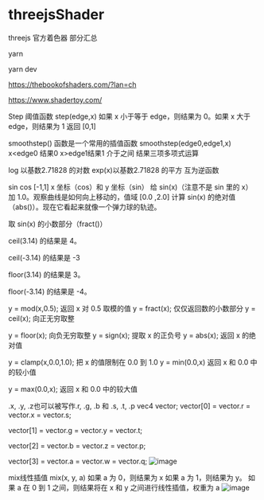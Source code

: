 # threejsShader
threejs 官方着色器 部分汇总

yarn

yarn dev


https://thebookofshaders.com/?lan=ch



https://www.shadertoy.com/

Step 阈值函数 step(edge,x)  如果 x 小于等于 edge，则结果为 0。如果 x 大于 edge，则结果为 1  返回 [0,1]


smoothstep() 函数是一个常用的插值函数 smoothstep(edge0,edge1,x)  x<edge0 结果0 x>edge1结果1 介于之间 结果三项多项式运算

log 以基数2.71828 的对数   exp(x)以基数2.71828 的平方 互为逆函数

sin cos [-1,1]  x 坐标（cos）和 y 坐标（sin）      给 sin(x)（注意不是 sin 里的 x）加 1.0。观察曲线是如何向上移动的，值域 [0.0 ,2.0]   计算 sin(x) 的绝对值（abs()）。现在它看起来就像一个弹力球的轨迹。

取 sin(x) 的小数部分（fract()）

ceil(3.14) 的结果是 4。

ceil(-3.14) 的结果是 -3

floor(3.14) 的结果是 3。

floor(-3.14) 的结果是 -4。

y = mod(x,0.5);  返回 x 对 0.5 取模的值            y = fract(x); 仅仅返回数的小数部分    y = ceil(x); 向正无穷取整

y = floor(x); 向负无穷取整                         y = sign(x);  提取 x 的正负号         y = abs(x); 返回 x 的绝对值

y = clamp(x,0.0,1.0); 把 x 的值限制在 0.0 到 1.0    y = min(0.0,x) 返回 x 和 0.0 中的较小值

y = max(0.0,x); 返回 x 和 0.0 中的较大值  

.x, .y, .z也可以被写作.r, .g, .b 和 .s, .t, .p 
vec4 vector;   vector[0] = vector.r = vector.x = vector.s;   

vector[1] = vector.g = vector.y = vector.t;   

vector[2] = vector.b = vector.z = vector.p;   

vector[3] = vector.a = vector.w = vector.q;
![image](https://github.com/msfm2018/threejsShader/assets/43517405/b8596cf9-f207-43a5-ade4-1780e636f190)

mix线性插值 mix(x, y, a) 如果 a 为 0，则结果为 x  如果 a 为 1，则结果为 y。 如果 a 在 0 到 1 之间，则结果将在 x 和 y 之间进行线性插值，权重为 a
![image](https://github.com/msfm2018/threejsShader/assets/43517405/5b3f1704-585c-495b-a011-af7489d6f7e9)
